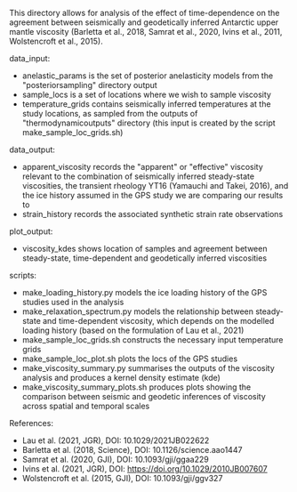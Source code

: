 This directory allows for analysis of the effect of time-dependence on the agreement between seismically and geodetically inferred Antarctic upper mantle viscosity (Barletta et al., 2018, Samrat et al., 2020, Ivins et al., 2011, Wolstencroft et al., 2015).

data_input:
- anelastic_params is the set of posterior anelasticity models from the "posteriorsampling" directory output
- sample_locs is a set of locations where we wish to sample viscosity
- temperature_grids contains seismically inferred temperatures at the study locations, as sampled from the outputs of "thermodynamicoutputs" directory (this input is created by the script make_sample_loc_grids.sh)

data_output:
- apparent_viscosity records the "apparent" or "effective" viscosity relevant to the combination of seismically inferred steady-state viscosities, the transient rheology YT16 (Yamauchi and Takei, 2016), and the ice history assumed in the GPS study we are comparing our results to
- strain_history records the associated synthetic strain rate observations 

plot_output:
- viscosity_kdes shows location of samples and agreement between steady-state, time-dependent and geodetically inferred viscosities

scripts:
- make_loading_history.py models the ice loading history of the GPS studies used in the analysis
- make_relaxation_spectrum.py models the relationship between steady-state and time-dependent viscosity, which depends on the modelled loading history (based on the formulation of Lau et al., 2021)
- make_sample_loc_grids.sh constructs the necessary input temperature grids
- make_sample_loc_plot.sh plots the locs of the GPS studies
- make_viscosity_summary.py summarises the outputs of the viscosity analysis and produces a kernel density estimate (kde)
- make_viscosity_summary_plots.sh produces plots showing the comparison between seismic and geodetic inferences of viscosity across spatial and temporal scales

References:
- Lau et al. (2021, JGR), DOI: 10.1029/2021JB022622
- Barletta et al. (2018, Science), DOI: 10.1126/science.aao1447
- Samrat et al. (2020, GJI), DOI: 10.1093/gji/ggaa229
- Ivins et al. (2021, JGR), DOI: https://doi.org/10.1029/2010JB007607
- Wolstencroft et al. (2015, GJI), DOI: 10.1093/gji/ggv327